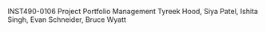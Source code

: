 INST490-0106 Project Portfolio Management 
Tyreek Hood, Siya Patel, Ishita Singh, Evan Schneider, Bruce Wyatt
